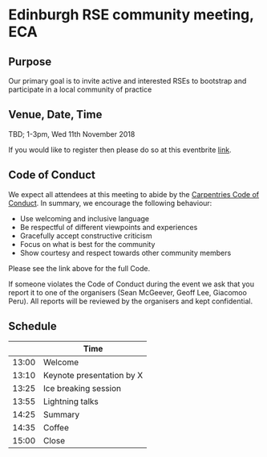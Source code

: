 # Edinburgh RSE community meeting, ECA

## Purpose

Our primary goal is to invite active and interested RSEs to bootstrap
and participate in a local community of practice

## Venue, Date, Time

TBD; 1-3pm, Wed 11th November 2018

If you would like to register then please do so at this eventbrite [link]( https://www.eventbrite.co.uk/myevent?eid=51879677512).
## Code of Conduct

We expect all attendees at this meeting to abide by the [Carpentries Code of Conduct](https://docs.carpentries.org/topic_folders/policies/code-of-conduct.html). In summary, we encourage the following behaviour:

* Use welcoming and inclusive language
* Be respectful of different viewpoints and experiences
* Gracefully accept constructive criticism
* Focus on what is best for the community
* Show courtesy and respect towards other community members

Please see the link above for the full Code.

If someone violates the Code of Conduct during the event we ask that you report it to one of the organisers (Sean McGeever, Geoff Lee, Giacomoo Peru). All reports will be reviewed by the organisers and kept confidential.  

## Schedule

|      | Time | 
|------|------ |
|13:00 | Welcome |
|13:10 | Keynote presentation by X |
|13:25 | Ice breaking session |
|13:55 | Lightning talks |
|14:25 | Summary |
|14:35 | Coffee |
|15:00 | Close |

